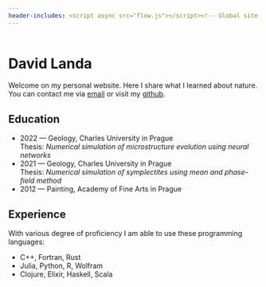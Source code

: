 ```yaml
---
header-includes: <script async src="flow.js"></script><!-- Global site tag (gtag.js) - Google Analytics --><script async src="https://www.googletagmanager.com/gtag/js?id=UA-141722838-1"></script><script>window.dataLayer = window.dataLayer || [];function gtag(){dataLayer.push(arguments);}gtag('js', new Date());gtag('config', 'UA-141722838-1');</script>
---
```


<main>

<header>
</header>

# David Landa

<canvas id="canvas"></canvas>

Welcome on my personal website. Here I share what I learned about nature.
You can contact me via <a href="mailto:david.landa@protonmail.com">email</a> or
visit my <a href="https://github.com/uetoyo/">github</a>.

## Education

- 2022 &mdash; Geology, Charles University in Prague<br />
  Thesis: _Numerical simulation of microstructure evolution using neural networks_
- 2021 &mdash; Geology, Charles University in Prague<br />
  Thesis: _Numerical simulation of symplectites using mean and phase-field method_
- 2012 &mdash; Painting, Academy of Fine Arts in Prague

## Experience

With various degree of proficiency I am able to use these programming languages:

- C++, Fortran, Rust
- Julia, Python, R, Wolfram
- Clojure, Elixir, Haskell, Scala

<footer>
<footer>

</main>
